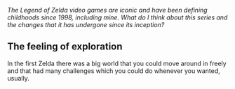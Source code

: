 *The Legend of Zelda video games are iconic and have been defining childhoods since 1998, including mine. What do I think about this series and the changes that it has undergone since its inception?*

## The feeling of exploration

In the first Zelda there was a big world that you could move around in freely and that had many challenges which you could do whenever you wanted, usually.

